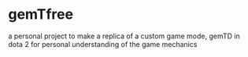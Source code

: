 # gemTfree
a personal project to make a replica of a custom game mode, gemTD in dota 2 for personal understanding of the game mechanics

